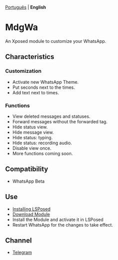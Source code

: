 [Português](https://github.com/Xposed-Modules-Repo/its.madruga.wpp/blob/main/README.md) | **English**

# MdgWa

An Xposed module to customize your WhatsApp.

## Characteristics

### Customization

- Activate new WhatsApp Theme.
- Put seconds next to the times.
- Add text next to times.

### Functions

- View deleted messages and statuses.
- Forward messages without the forwarded tag.
- Hide status view.
- Hide message view.
- Hide status: typing.
- Hide status: recording audio.
- Disable view once.
- More functions coming soon.

## Compatibility

- WhatsApp Beta

## Use

- [Installing LSPosed](https://github.com/LSPosed/LSPosed)
- [Download Module](https://github.com/Xposed-Modules-Repo/its.madruga.wpp/releases/latest)
- Install the Module and activate it in LSPosed
- Restart WhatsApp for the changes to take effect.

## Channel

- [Telegram](https://t.me/mdgwamodule)